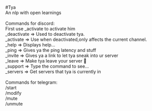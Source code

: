 #Tya<br>
An nlp with open learnings<br>
<br>
Commands for discord:<br>
First use _activate to activate him<br>
_deactivate => Used to deactivate tya.<br>
_activate => Use when deactivated,only affects the current channel.<br>
_help => Displays help...<br>
_ping => Gives ya the ping latency and stuff<br>
_invite => Gives ya a link to let tya sneak into ur server<br>
_leave => Make tya leave your server 👻<br>
_support => Type the command to see...<br>
_servers => Get servers that tya is currently in<br>
<br>
Commands for telegram:<br>
/start<br>
/modify<br>
/mute<br>
/unmute<br>
